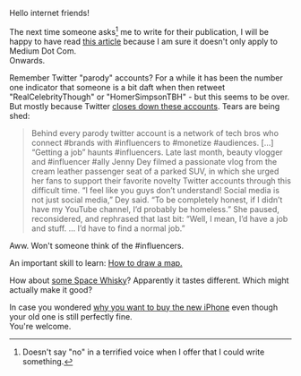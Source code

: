 Hello internet friends!

The next time someone asks[^asks] me to write for their publication, I will be happy to have read [this article](https://medium.com/keep-learning-keep-growing/a-cynic-s-guide-to-writing-the-perfect-medium-post-9442ca2fc465) because I am sure it doesn't only apply to Medium Dot Com.  
Onwards.

[^asks]: Doesn't say "no" in a terrified voice when I offer that I could write something.

Remember Twitter "parody" accounts? For a while it has been the number one indicator that someone is a bit daft when then retweet "RealCelebrityThough" or "HomerSimpsonTBH" - but this seems to be over. But mostly because Twitter [closes down these accounts](http://www.slate.com/articles/technology/users/2015/09/twitterpocalypse_the_shady_business_of_parody_twitter_says_it_s_under_attack.single.html). Tears are being shed:

> Behind every parody twitter account is a network of tech bros who connect #brands with #influencers to #monetize #audiences. […] “Getting a job” haunts #influencers. Late last month, beauty vlogger and #influencer #ally Jenny Dey filmed a passionate vlog from the cream leather passenger seat of a parked SUV, in which she urged her fans to support their favorite novelty Twitter accounts through this difficult time. “I feel like you guys don’t understand! Social media is not just social media,” Dey said. “To be completely honest, if I didn’t have my YouTube channel, I’d probably be homeless.” She paused, reconsidered, and rephrased that last bit: “Well, I mean, I’d have a job and stuff. … I’d have to find a normal job.”

Aww. Won't someone think of the #influencers.

An important skill to learn: [How to draw a map.](http://www.fantasticmaps.com/2015/02/how-to-draw-a-map/)  

How about [some Space Whisky](http://www.popsci.com/results-are-in-space-whisky-tastes-noticeably-different)? Apparently it tastes different. Which might actually make it good?

In case you wondered [why you want to buy the new iPhone](http://www.pbs.org/newshour/bb/crave-whats-cool/) even though your old one is still perfectly fine.  
You're welcome.

